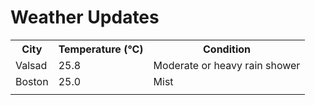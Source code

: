# Weather Updates

<!-- WEATHER-UPDATE-START -->
<table><tr><th>City</th><th>Temperature (°C)</th><th>Condition</th></tr><tr><td>Valsad</td><td>25.8</td><td>Moderate or heavy rain shower</td></tr><tr><td>Boston</td><td>25.0</td><td>Mist</td></tr><tr><td></td><td></td><td></td></tr></table>
<!-- WEATHER-UPDATE-END -->

